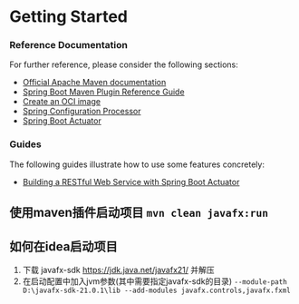# Getting Started

### Reference Documentation
For further reference, please consider the following sections:

* [Official Apache Maven documentation](https://maven.apache.org/guides/index.html)
* [Spring Boot Maven Plugin Reference Guide](https://docs.spring.io/spring-boot/docs/3.1.5/maven-plugin/reference/html/)
* [Create an OCI image](https://docs.spring.io/spring-boot/docs/3.1.5/maven-plugin/reference/html/#build-image)
* [Spring Configuration Processor](https://docs.spring.io/spring-boot/docs/3.1.5/reference/htmlsingle/index.html#appendix.configuration-metadata.annotation-processor)
* [Spring Boot Actuator](https://docs.spring.io/spring-boot/docs/3.1.5/reference/htmlsingle/index.html#actuator)

### Guides
The following guides illustrate how to use some features concretely:

* [Building a RESTful Web Service with Spring Boot Actuator](https://spring.io/guides/gs/actuator-service/)

## 使用maven插件启动项目 `mvn clean javafx:run`

## 如何在idea启动项目
1. 下载 javafx-sdk https://jdk.java.net/javafx21/ 并解压
2. 在启动配置中加入jvm参数(其中需要指定javafx-sdk的目录) `--module-path D:\javafx-sdk-21.0.1\lib --add-modules javafx.controls,javafx.fxml`

